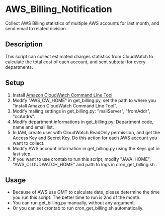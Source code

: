 # AWS\_Billing_Notification
Collect AWS Billing statistics of multiple AWS accounts for last month, and send email to related division.

## Description
This script can collect estimated charges statistics from CloudWatch to calculate the total cost of each account, and sent subtotal for every departments.

## Setup
1. Install [Amazon CloudWatch Command Line Tool](https://aws.amazon.com/developertools/2534)
2. Modify "AWS\_CW\_HOME" in get_billing.py, set the path to where you "install Amazon CloudWatch Command Line Tool". 
3. Modify mailing settings in get_billing.py: "mailServer", "fromAddr", "ccAddrs".
4. Modify department informations in get_billing.py: Department code, name and email list.
5. In IAM, create user with CloudWatch ReadOnly permission, and get the Access Key and Secret Key. Do this action for each AWS account you want to collect.
6. Modify AWS account information in get_billing.py using the Keys got in last step.
7. If you want to use crontab to run this script, modify "JAVA\_HOME", "AWS\_CLOUDWATCH\_HOME" and path to logs in cron\_get\_billing.sh .

## Usage
* Because of AWS use GMT to calculate date, please determine the time you run this script. The better time to run is 2nd of the month.
* You can run get_billing.py manually, without any argument.
* Or you can set crontab to run cron_get_billing.sh automatically.
